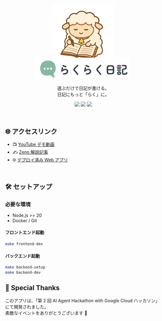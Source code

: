 <p align="center">
  <img src="./docs/img/loading.png" alt="らくらく日記" width="200" ><br>
  <img src="./docs/img/logo.png" alt="ロゴ" width="300" style="margin-top:-30px">
</p>

<p align="center">
選ぶだけで日記が書ける。<br>
日記にもっと「らく」に。
</p>

<p align="center">
  <a href="https://youtu.be/koVrE56KlWs" target="_blank" rel="noopener noreferrer"><img src="https://img.shields.io/badge/🎥-Demo%20Movie-red?style=flat-square"></a>
  <a href="https://zenn.dev/yamadamadamada/articles/2037f9bad4775c" target="_blank" rel="noopener noreferrer"><img src="https://img.shields.io/badge/Zenn-解説記事-blue?style=flat-square&logo=zenn"></a>
  <a href="https://github.com/yourusername/rakuraku-diary" target="_blank" rel="noopener noreferrer"><img src="https://img.shields.io/github/stars/yourusername/rakuraku-diary?style=social"></a>
</p>
<br>

## 🌐 アクセスリンク

- 📺 [YouTube デモ動画](https://youtu.be/koVrE56KlWs)
- ✍️ [Zenn 解説記事](https://zenn.dev/yamadamadamada/articles/2037f9bad4775c)
- 🌐 [デプロイ済み Web アプリ](https://frontend-340630245980.asia-northeast1.run.app/first-setting)

<br>

## 🛠 セットアップ

### 必要な環境

- Node.js >= 20
- Docker / Git

#### フロントエンド起動

```bash
make frontend-dev
```

#### バックエンド起動

```bash
make backend-setup
make backend-dev
```

## 🐾 Special Thanks

このアプリは、「第 2 回 AI Agent Hackathon with Google Cloud ハッカソン」 にて開発されました。<br>
素敵なイベントをありがとうございます 💖
